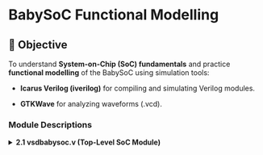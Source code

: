 # BabySoC Functional Modelling

## 📌 Objective

To understand **System-on-Chip (SoC) fundamentals** and practice **functional modelling** of the BabySoC using simulation tools:

-   **Icarus Verilog (iverilog)** for compiling and simulating Verilog modules.
    
-   **GTKWave** for analyzing waveforms (.vcd).


### Module Descriptions

<details>
   <summary><strong>2.1 vsdbabysoc.v (Top-Level SoC Module)</strong></summary>
      This is the top-level module that integrates the rvmyth, pll, and dac modules.<br>
  
      
   
   ```verilog
module vsdbabysoc (
   output wire OUT,
   //
   input  wire reset,
   //
   input  wire VCO_IN,
   input  wire ENb_CP,
   input  wire ENb_VCO,
   input  wire REF,
   //
   // input  wire VREFL,
   input  wire VREFH
);

   wire CLK;
   wire [9:0] RV_TO_DAC;

   rvmyth core (
      .OUT(RV_TO_DAC),
      .CLK(CLK),
      .reset(reset)
   );

   avsdpll pll (
      .CLK(CLK),
      .VCO_IN(VCO_IN),
      .ENb_CP(ENb_CP),
      .ENb_VCO(ENb_VCO),
      .REF(REF)
   );

   avsddac dac (
      .OUT(OUT),
      .D(RV_TO_DAC),
      // .VREFL(VREFL),
      .VREFH(VREFH)
   );
   
endmodule

      
</details>

   <details>
     <summary><strong>2.2 rvmyth.v (RISC-V Core)</strong></summary>
     The rvmyth module is a simple RISC-V based processor. It outputs a 10-bit digital signal (OUT) to be converted by the DAC.<br>
     [rvmyth](https://github.com/kunalg123/rvmyth/)
      
      Inputs:
         - CLK: Clock signal generated by the PLL.
         - reset: Initializes or resets the processor.
      Outputs:
         - OUT: A 10-bit digital signal representing processed data to be sent to the DAC.
         
   </details>

   <details>
     <summary><strong>2.3 avsdpll.v (PLL Module)</strong></summary>
     The pll module is a phase-locked loop that generates a stable clock (CLK) for the RISC-V core.<br>
     [Introduction](https://github.com/ireneann713/PLL.git)
     [avsdpll](https://github.com/lakshmi-sathi/avsdpll_1v8.git)
      
      Inputs:
         - VCO_IN, ENb_CP, ENb_VCO, REF: Control and reference signals for PLL operation.
      Output:
         - CLK: A stable clock signal for synchronizing the core and other modules.
         
         
   </details>

   <details>
     <summary><strong>2.4 avsddac.v (DAC Module)</strong></summary>
     The dac module converts the 10-bit digital signal from the rvmyth core to an analog output.<br>
     [avsddac](https://github.com/vsdip/rvmyth_avsddac_interface.git)
      
      Inputs:
         - D: A 10-bit digital input from the processor.
         - VREFH: Reference voltage for the DAC.
      Output:
         - OUT: Analog output signal.

         
   </details>
